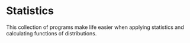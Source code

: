 # Statistics
This collection of programs make life easier when applying statistics and calculating functions of distributions.
